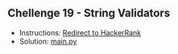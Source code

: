 ## Chellenge 19 - String Validators

- Instructions: [Redirect to HackerRank](https://www.hackerrank.com/challenges/find-a-string/problem?isFullScreen=true)
- Solution: [main.py](./main.py)
